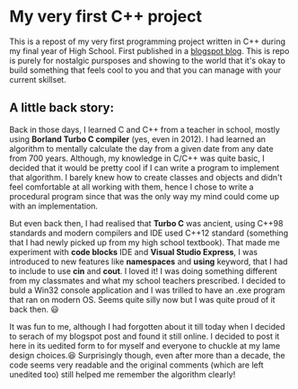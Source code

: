 # My very first C++ project
This is a repost of my very first programming project written in C++ during my final year of High School.
First published in a [blogspot blog](https://rajivanda.blogspot.com). 
This is repo is purely for nostalgic pursposes and showing to the world that it's okay to build something that feels cool to you and that you can manage with your current skillset.
## A little back story:
Back in those days, I learned C and C++ from a teacher in school, mostly using **Borland Turbo C compiler** (yes, even in 2012). I had learned an algorithm to mentally calculate the day from a given date from any date from 700 years. Although, my knowledge in C/C++ was quite basic, I decided that it would be pretty cool if I can write a program to implement that algorithm. I barely knew how to create classes and objects and didn't feel comfortable at all working with them, hence I chose to write a procedural program since that was the only way my mind could come up with an implementation.

But even back then, I had realised that **Turbo C** was ancient, using C++98 standards and modern compilers and IDE used C++12 standard (something that I had newly picked up from my high school textbook). That made me experiment with **code blocks** IDE and **Visual Studio Express**, I was introduced to new features like __namespaces__ and __using__ keyword, that I had to include to use __cin__ and __cout__. I loved it! I was doing something different from my classmates and what my school teachers prescribed. I decided to buld a Win32 console application and I was trilled to have an .exe program that ran on modern OS. Seems quite silly now but I was quite proud of it back then. 😃

It was fun to me, although I had forgotten about it till today when I decided to serach of my blogspot post and found it still online. I decided to post it here in its uedited form to for myself and everyone to chuckle at my lame design choices.😆 Surprisingly though, even after more than a decade, the code seems very readable and the original comments (which are left unedited too) still helped me remember the algorithm clearly!

